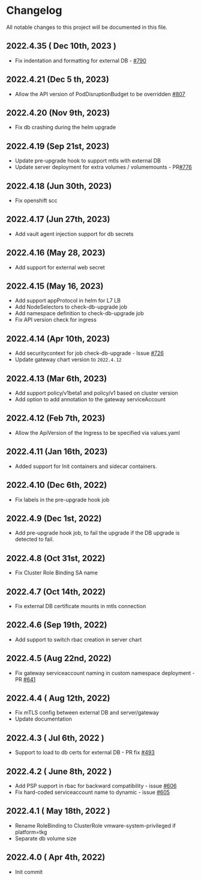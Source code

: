 # Changelog
All notable changes to this project will be documented in this file.

## 2022.4.35 ( Dec 10th, 2023 )
* Fix indentation and formatting for external DB - [#790](https://github.com/aquasecurity/aqua-helm/issues/790) 

## 2022.4.21 (Dec 5 th, 2023)
* Allow the API version of PodDisruptionBudget to be overridden [#807](https://github.com/aquasecurity/aqua-helm/pull/807)

## 2022.4.20 (Nov 9th, 2023)
* Fix db crashing during the helm upgrade

## 2022.4.19 (Sep 21st, 2023)
* Update pre-upgrade hook to support mtls with external DB
* Update server deployment for extra volumes / volumemounts - PR[#776](https://github.com/aquasecurity/aqua-helm/pull/776)

## 2022.4.18 (Jun 30th, 2023)
* Fix openshift scc
## 2022.4.17 (Jun 27th, 2023)
* Add vault agent injection support for db secrets
## 2022.4.16 (May 28, 2023)
* Add support for external web secret

## 2022.4.15 (May 16, 2023)
* Add support appProtocol in helm for L7 LB
* Add NodeSelectors to check-db-upgrade job
* Add namespace definition to check-db-upgrade job
* Fix API version check for ingress

## 2022.4.14 (Apr 10th, 2023)
* Add securitycontext for job check-db-upgrade - Issue [#726](https://github.com/aquasecurity/aqua-helm/issues/726)
* Update gateway chart version to `2022.4.12`

## 2022.4.13 (Mar 6th, 2023)
* Add support policy/v1beta1 and policy/v1 based on cluster version
* Add option to add annotation to the gateway serviceAccount

## 2022.4.12 (Feb 7th, 2023)
* Allow the ApiVersion of the Ingress to be specified via values.yaml

## 2022.4.11 (Jan 16th, 2023)
* Added support for Init containers and sidecar containers.

## 2022.4.10 (Dec 6th, 2022)
* Fix labels in the pre-upgrade hook job

## 2022.4.9 (Dec 1st, 2022)
* Add pre-upgrade hook job, to fail the upgrade if the DB upgrade is detected to fail.

## 2022.4.8 (Oct 31st, 2022)
* Fix Cluster Role Binding SA name

## 2022.4.7 (Oct 14th, 2022)
* Fix external DB certificate mounts in mtls connection

## 2022.4.6 (Sep 19th, 2022)
* Add support to switch rbac creation in server chart

## 2022.4.5 (Aug 22nd, 2022)
* Fix gateway serviceaccount naming in custom namespace deployment - PR [#641](https://github.com/aquasecurity/aqua-helm/pull/641)

## 2022.4.4 ( Aug 12th, 2022)
* Fix mTLS config between external DB and server/gateway
* Update documentation

## 2022.4.3 ( Jul 6th, 2022 )
* Support to load to db certs for external DB - PR fix [#493](https://github.com/aquasecurity/aqua-helm/issues/493)

## 2022.4.2 ( June 8th, 2022 )
* Add PSP support in rbac for backward compatibility - issue [#606](https://github.com/aquasecurity/aqua-helm/issues/606)
* Fix hard-coded serviceaccount name to dynamic - issue [#605](https://github.com/aquasecurity/aqua-helm/issues/605)

## 2022.4.1 ( May 18th, 2022 )
* Rename RoleBinding to ClusterRole vmware-system-privileged if platform=tkg
* Separate db volume size

## 2022.4.0 ( Apr 4th, 2022)
* Init commit

